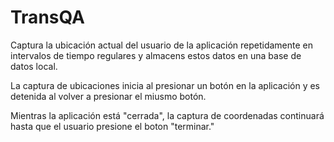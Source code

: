  TransQA
=======

Captura la ubicación actual del usuario de la aplicación repetidamente en intervalos de tiempo regulares y almacens estos datos en una base de datos local.

La captura de ubicaciones inicia al presionar un botón en la aplicación y es detenida al volver a presionar el miusmo botón.

Mientras la aplicación está "cerrada", la captura de coordenadas continuará hasta que el usuario presione el boton "terminar."